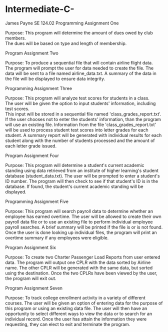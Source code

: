 # Intermediate-C-
James Payne
SE 124.02
Programming Assignment One

Purpose: This program will determine the amount of dues owed by club members.  
The dues will be based on type and length of membership.

Program Assignment Two

Purpose: To produce a sequential file that will contain airline flight data.  
The program will prompt the user for data needed to create the file.  The data 
will be sent to a file named airline_data.txt.  A summary of the data in the file 
will be displayed to ensure data integrity.

Programming Assignment Three

Purpose: This program will analyze test scores for students in a class.  
The user will be given the option to input students' information, including test scores.  
This input will be stored in a sequential file named 'class_grades_report.txt'.  
If the user chooses not to enter the students' information, than the program will use an 
existing file.  Information from the file 'class_grades_report.txt' will be used to process 
student test scores into letter grades for each student.  A summary report will be generated 
with individual results for each student along with the number of students processed and the 
amount of each letter grade issued.

Program Assignment Four

Purpose: This program will determine a student's current academic standing using data 
retrieved from an institute of higher learning's student database (student_data.txt).  The 
user will be prompted to enter a student's ID number.  The program will then check to see if 
that student's ID is in the database.  If found, the student's current academic standing will 
be displayed.

Programming Assignment Five

Purpose: This program will search payroll data to determine whether an employee has earned 
overtime.  The user will be allowed to create their own payroll data file or to use an existing 
file to perform individual employee payroll searches.  A brief summary will be printed if the 
file is or is not found.  Once the user is done looking up individual files, the program will 
print an overtime summary if any employees were eligible.

Program Assignment Six

Purpose: To create two Charter Passenger Load Reports from user entered data.  The program will 
output one CPLR with the data sorted by Airline name.  The other CPLR will be generated with 
the same data, but sorted using the destination.  Once the two CPLRs have been viewed by the 
user, the program will exit out.

Program Assignment Seven

Purpose: To track college enrollment activity in a variety of different courses.  The user will 
be given an option of entering data for the purpose of this program or using an existing data 
file. The user will then have an opportunity to select different ways to view the data or to 
search for an individual record.  Once the user has attain the information they were requesting, 
they can elect to exit and terminate the program.


